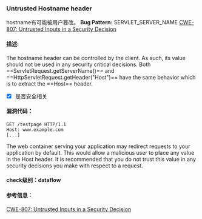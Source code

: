 ### Untrusted Hostname header
hostname有可能被用户篡改。
**Bug Pattern:** SERVLET_SERVER_NAME
[CWE-807: Untrusted Inputs in a Security Decision](http://cwe.mitre.org/data/definitions/807.html)

#### 描述:
The hostname header can be controlled by the client. As such, its value should not be used in any security critical decisions. Both ==ServletRequest.getServerName()== and ==HttpServletRequest.getHeader("Host")== have the same behavior which is to extract the ==Host== header.
- [x]  是否安全相关
#### 漏洞代码：

```
GET /testpage HTTP/1.1
Host: www.example.com
[...]
```
The web container serving your application may redirect requests to your application by default. This would allow a malicious user to place any value in the Host header. It is recommended that you do not trust this value in any security decisions you make with respect to a request.  
#### check级别：dataflow
#### 参考信息：
[CWE-807: Untrusted Inputs in a Security Decision](http://cwe.mitre.org/data/definitions/807.html)
